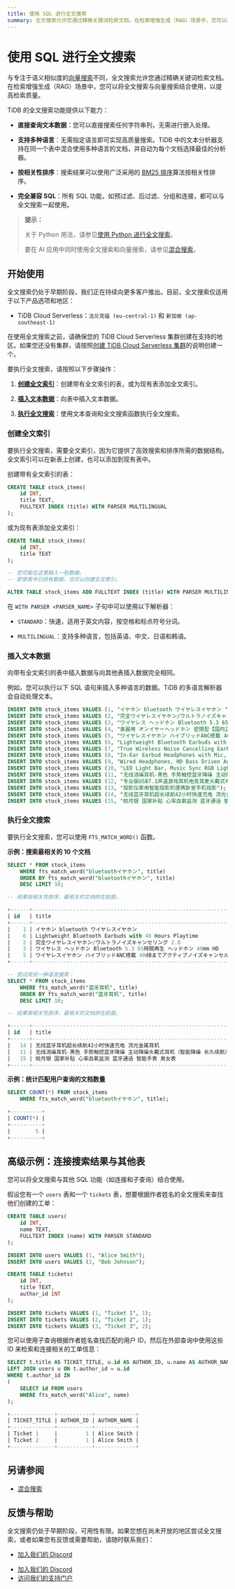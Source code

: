 ```yaml
---
title: 使用 SQL 进行全文搜索
summary: 全文搜索允许您通过精确关键词检索文档。在检索增强生成（RAG）场景中，您可以将全文搜索与向量搜索结合使用，以提高检索质量。
---
```


# 使用 SQL 进行全文搜索

与专注于语义相似度的[向量搜索](/tidb-cloud/vector-search-overview.md)不同，全文搜索允许您通过精确关键词检索文档。在检索增强生成（RAG）场景中，您可以将全文搜索与向量搜索结合使用，以提高检索质量。

TiDB 的全文搜索功能提供以下能力：

- **直接查询文本数据**：您可以直接搜索任何字符串列，无需进行嵌入处理。

- **支持多种语言**：无需指定语言即可实现高质量搜索。TiDB 中的文本分析器支持在同一个表中混合使用多种语言的文档，并自动为每个文档选择最佳的分析器。

- **按相关性排序**：搜索结果可以使用广泛采用的 [BM25 排序](https://en.wikipedia.org/wiki/Okapi_BM25)算法按相关性排序。

- **完全兼容 SQL**：所有 SQL 功能，如预过滤、后过滤、分组和连接，都可以与全文搜索一起使用。

> **提示：**
>
> 关于 Python 用法，请参见[使用 Python 进行全文搜索](/tidb-cloud/vector-search-full-text-search-python.md)。
>
> 要在 AI 应用中同时使用全文搜索和向量搜索，请参见[混合搜索](/tidb-cloud/vector-search-hybrid-search.md)。

## 开始使用

全文搜索仍处于早期阶段，我们正在持续向更多客户推出。目前，全文搜索仅适用于以下产品选项和地区：

- TiDB Cloud Serverless：`法兰克福 (eu-central-1)` 和 `新加坡 (ap-southeast-1)`

在使用全文搜索之前，请确保您的 TiDB Cloud Serverless 集群创建在支持的地区。如果您还没有集群，请按照[创建 TiDB Cloud Serverless 集群](/develop/dev-guide-build-cluster-in-cloud.md)的说明创建一个。

要执行全文搜索，请按照以下步骤操作：

1. [**创建全文索引**](#创建全文索引)：创建带有全文索引的表，或为现有表添加全文索引。

2. [**插入文本数据**](#插入文本数据)：向表中插入文本数据。

3. [**执行全文搜索**](#执行全文搜索)：使用文本查询和全文搜索函数执行全文搜索。

### 创建全文索引

要执行全文搜索，需要全文索引，因为它提供了高效搜索和排序所需的数据结构。全文索引可以在新表上创建，也可以添加到现有表中。

创建带有全文索引的表：

```sql
CREATE TABLE stock_items(
    id INT,
    title TEXT,
    FULLTEXT INDEX (title) WITH PARSER MULTILINGUAL
);
```

或为现有表添加全文索引：

```sql
CREATE TABLE stock_items(
    id INT,
    title TEXT
);

-- 您可能在这里插入一些数据。
-- 即使表中已经有数据，也可以创建全文索引。

ALTER TABLE stock_items ADD FULLTEXT INDEX (title) WITH PARSER MULTILINGUAL ADD_COLUMNAR_REPLICA_ON_DEMAND;
```

在 `WITH PARSER <PARSER_NAME>` 子句中可以使用以下解析器：

- `STANDARD`：快速，适用于英文内容，按空格和标点符号分词。

- `MULTILINGUAL`：支持多种语言，包括英语、中文、日语和韩语。

### 插入文本数据

向带有全文索引的表中插入数据与向其他表插入数据完全相同。

例如，您可以执行以下 SQL 语句来插入多种语言的数据。TiDB 的多语言解析器会自动处理文本。

```sql
INSERT INTO stock_items VALUES (1, "イヤホン bluetooth ワイヤレスイヤホン ");
INSERT INTO stock_items VALUES (2, "完全ワイヤレスイヤホン/ウルトラノイズキャンセリング 2.0 ");
INSERT INTO stock_items VALUES (3, "ワイヤレス ヘッドホン Bluetooth 5.3 65時間再生 ヘッドホン 40mm HD ");
INSERT INTO stock_items VALUES (4, "楽器用 オンイヤーヘッドホン 密閉型【国内正規品】");
INSERT INTO stock_items VALUES (5, "ワイヤレスイヤホン ハイブリッドANC搭載 40dBまでアクティブノイズキャンセル");
INSERT INTO stock_items VALUES (6, "Lightweight Bluetooth Earbuds with 48 Hours Playtime");
INSERT INTO stock_items VALUES (7, "True Wireless Noise Cancelling Earbuds - Compatible with Apple & Android, Built-in Microphone");
INSERT INTO stock_items VALUES (8, "In-Ear Earbud Headphones with Mic, Black");
INSERT INTO stock_items VALUES (9, "Wired Headphones, HD Bass Driven Audio, Lightweight Aluminum Wired in Ear Earbud Headphones");
INSERT INTO stock_items VALUES (10, "LED Light Bar, Music Sync RGB Light Bar, USB Ambient Lamp");
INSERT INTO stock_items VALUES (11, "无线消噪耳机-黑色 手势触控蓝牙降噪 主动降噪头戴式耳机（智能降噪 长久续航）");
INSERT INTO stock_items VALUES (12, "专业版USB7.1声道游戏耳机电竞耳麦头戴式电脑网课办公麦克风带线控");
INSERT INTO stock_items VALUES (13, "投影仪家用智能投影机便携卧室手机投影");
INSERT INTO stock_items VALUES (14, "无线蓝牙耳机超长续航42小时快速充电 流光金属耳机");
INSERT INTO stock_items VALUES (15, "皎月银 国家补贴 心率血氧监测 蓝牙通话 智能手表 男女表");
```

### 执行全文搜索

要执行全文搜索，您可以使用 `FTS_MATCH_WORD()` 函数。

**示例：搜索最相关的 10 个文档**

```sql
SELECT * FROM stock_items
    WHERE fts_match_word("bluetoothイヤホン", title)
    ORDER BY fts_match_word("bluetoothイヤホン", title)
    DESC LIMIT 10;

-- 结果按相关性排序，最相关的文档排在前面。

+------+-----------------------------------------------------------------------------------------------------------+
| id   | title                                                                                                     |
+------+-----------------------------------------------------------------------------------------------------------+
|    1 | イヤホン bluetooth ワイヤレスイヤホン                                                                         |
|    6 | Lightweight Bluetooth Earbuds with 48 Hours Playtime                                                      |
|    2 | 完全ワイヤレスイヤホン/ウルトラノイズキャンセリング 2.0                                                           |
|    3 | ワイヤレス ヘッドホン Bluetooth 5.3 65時間再生 ヘッドホン 40mm HD                                               |
|    5 | ワイヤレスイヤホン ハイブリッドANC搭載 40dBまでアクティブノイズキャンセル                                            |
+------+-----------------------------------------------------------------------------------------------------------+

-- 尝试用另一种语言搜索：
SELECT * FROM stock_items
    WHERE fts_match_word("蓝牙耳机", title)
    ORDER BY fts_match_word("蓝牙耳机", title)
    DESC LIMIT 10;

-- 结果按相关性排序，最相关的文档排在前面。

+------+---------------------------------------------------------------------------------------------------------------+
| id   | title                                                                                                         |
+------+---------------------------------------------------------------------------------------------------------------+
|   14 | 无线蓝牙耳机超长续航42小时快速充电 流光金属耳机                                                                      |
|   11 | 无线消噪耳机-黑色 手势触控蓝牙降噪 主动降噪头戴式耳机（智能降噪 长久续航）                                                |
|   15 | 皎月银 国家补贴 心率血氧监测 蓝牙通话 智能手表 男女表                                                                 |
+------+---------------------------------------------------------------------------------------------------------------+
```

**示例：统计匹配用户查询的文档数量**

```sql
SELECT COUNT(*) FROM stock_items
    WHERE fts_match_word("bluetoothイヤホン", title);

+----------+
| COUNT(*) |
+----------+
|        5 |
+----------+
```

## 高级示例：连接搜索结果与其他表

您可以将全文搜索与其他 SQL 功能（如连接和子查询）结合使用。

假设您有一个 `users` 表和一个 `tickets` 表，想要根据作者姓名的全文搜索来查找他们创建的工单：

```sql
CREATE TABLE users(
    id INT,
    name TEXT,
    FULLTEXT INDEX (name) WITH PARSER STANDARD
);

INSERT INTO users VALUES (1, "Alice Smith");
INSERT INTO users VALUES (2, "Bob Johnson");

CREATE TABLE tickets(
    id INT,
    title TEXT,
    author_id INT
);

INSERT INTO tickets VALUES (1, "Ticket 1", 1);
INSERT INTO tickets VALUES (2, "Ticket 2", 1);
INSERT INTO tickets VALUES (3, "Ticket 3", 2);
```

您可以使用子查询根据作者姓名查找匹配的用户 ID，然后在外部查询中使用这些 ID 来检索和连接相关的工单信息：

```sql
SELECT t.title AS TICKET_TITLE, u.id AS AUTHOR_ID, u.name AS AUTHOR_NAME FROM tickets t
LEFT JOIN users u ON t.author_id = u.id
WHERE t.author_id IN
(
    SELECT id FROM users
    WHERE fts_match_word("Alice", name)
);

+--------------+-----------+-------------+
| TICKET_TITLE | AUTHOR_ID | AUTHOR_NAME |
+--------------+-----------+-------------+
| Ticket 1     |         1 | Alice Smith |
| Ticket 2     |         1 | Alice Smith |
+--------------+-----------+-------------+
```

## 另请参阅

- [混合搜索](/tidb-cloud/vector-search-hybrid-search.md)

## 反馈与帮助

全文搜索仍处于早期阶段，可用性有限。如果您想在尚未开放的地区尝试全文搜索，或者如果您有反馈或需要帮助，请随时联系我们：

<CustomContent platform="tidb">

- [加入我们的 Discord](https://discord.gg/zcqexutz2R)

</CustomContent>

<CustomContent platform="tidb-cloud">

- [加入我们的 Discord](https://discord.gg/zcqexutz2R)
- [访问我们的支持门户](https://tidb.support.pingcap.com/)

</CustomContent>
